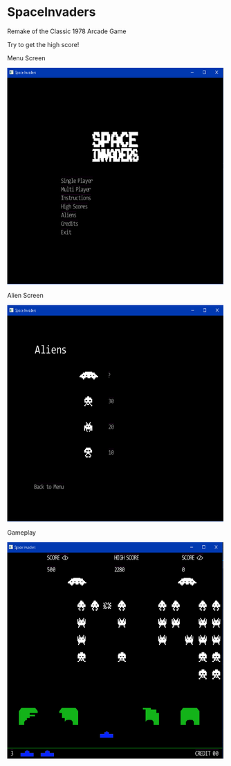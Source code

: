# SpaceInvaders
Remake of the Classic 1978 Arcade Game

Try to get the high score!

Menu Screen

<img src="data/screenshot1.PNG" width=500 height=500/>

Alien Screen

<img src="data/screenshot2.PNG" width=500 height=500/>

Gameplay

<img src="data/screenshot3.PNG" width=500 height=500/>
